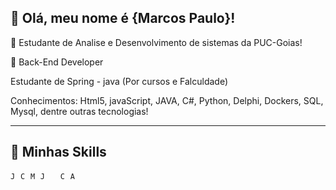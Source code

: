 ## 💜 Olá, meu nome é <strong>{Marcos Paulo}!</strong>


🔭 Estudante de Analise e Desenvolvimento de sistemas da PUC-Goias!

💬 Back-End Developer

Estudante de Spring - java (Por cursos e Falculdade)


Conhecimentos: Html5, javaScript, JAVA, C#, Python, Delphi, Dockers, SQL, Mysql, dentre outras tecnologias!

----

## 🚀 Minhas Skills

<code><img height="12" src="https://img.shields.io/badge/Java-ED8B00?style=flat&logo=java&logoColor=white" alt="Java"/></code>
<code><img height="12" src="https://img.shields.io/badge/C%23-239120?style=flat&logo=c-sharp&logoColor=white"  alt="C#"/></code>
<code><img height="12" src="https://img.shields.io/badge/MySQL-00000F?style=flat&logo=mysql&logoColor=white" alt="MySQL"/></code>
<code><img height="12" src="https://img.shields.io/badge/JavaScript-323330?style=flat&logo=javascript&logoColor=F7DF1E" alt="Javascript"/></code>
<code><img height="12" src="https://img.shields.io/badge/HTML-239120?style=flat&logo=html5&logoColor=white"/></code>
<code><img height="12" src="https://img.shields.io/badge/CSS-239120?&style=flat&logo=css3&logoColor=white" alt="CSS"/></code>
<code><img height="12" src="https://img.shields.io/badge/Angular-DD0031?style=flat&logo=angular&logoColor=white" alt="Angular"/></code>





